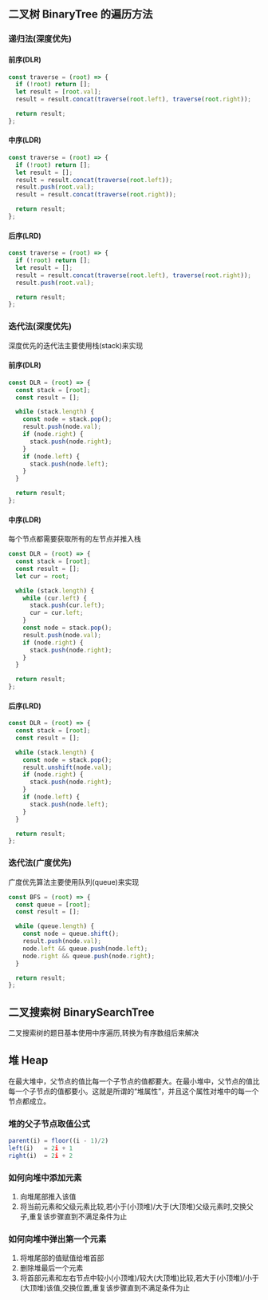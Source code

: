 ## 二叉树 BinaryTree 的遍历方法

### 递归法(深度优先)

#### 前序(DLR)

```js
const traverse = (root) => {
  if (!root) return [];
  let result = [root.val];
  result = result.concat(traverse(root.left), traverse(root.right));

  return result;
};
```

#### 中序(LDR)

```js
const traverse = (root) => {
  if (!root) return [];
  let result = [];
  result = result.concat(traverse(root.left));
  result.push(root.val);
  result = result.concat(traverse(root.right));

  return result;
};
```

#### 后序(LRD)

```js
const traverse = (root) => {
  if (!root) return [];
  let result = [];
  result = result.concat(traverse(root.left), traverse(root.right));
  result.push(root.val);

  return result;
};
```

### 迭代法(深度优先)

深度优先的迭代法主要使用栈(stack)来实现

#### 前序(DLR)

```js
const DLR = (root) => {
  const stack = [root];
  const result = [];

  while (stack.length) {
    const node = stack.pop();
    result.push(node.val);
    if (node.right) {
      stack.push(node.right);
    }
    if (node.left) {
      stack.push(node.left);
    }
  }

  return result;
};
```

#### 中序(LDR)

每个节点都需要获取所有的左节点并推入栈

```js
const DLR = (root) => {
  const stack = [root];
  const result = [];
  let cur = root;

  while (stack.length) {
    while (cur.left) {
      stack.push(cur.left);
      cur = cur.left;
    }
    const node = stack.pop();
    result.push(node.val);
    if (node.right) {
      stack.push(node.right);
    }
  }

  return result;
};
```

#### 后序(LRD)

```js
const DLR = (root) => {
  const stack = [root];
  const result = [];

  while (stack.length) {
    const node = stack.pop();
    result.unshift(node.val);
    if (node.right) {
      stack.push(node.right);
    }
    if (node.left) {
      stack.push(node.left);
    }
  }

  return result;
};
```

### 迭代法(广度优先)

广度优先算法主要使用队列(queue)来实现

```js
const BFS = (root) => {
  const queue = [root];
  const result = [];

  while (queue.length) {
    const node = queue.shift();
    result.push(node.val);
    node.left && queue.push(node.left);
    node.right && queue.push(node.right);
  }

  return result;
};
```

## 二叉搜索树 BinarySearchTree

二叉搜索树的题目基本使用中序遍历,转换为有序数组后来解决

## 堆 Heap

在最大堆中，父节点的值比每一个子节点的值都要大。在最小堆中，父节点的值比每一个子节点的值都要小。这就是所谓的“堆属性”，并且这个属性对堆中的每一个节点都成立。

### 堆的父子节点取值公式

```js
parent(i) = floor((i - 1)/2)
left(i)   = 2i + 1
right(i)  = 2i + 2
```

### 如何向堆中添加元素

1. 向堆尾部推入该值
2. 将当前元素和父级元素比较,若小于(小顶堆)/大于(大顶堆)父级元素时,交换父子,重复该步骤直到不满足条件为止

### 如何向堆中弹出第一个元素

1. 将堆尾部的值赋值给堆首部
2. 删除堆最后一个元素
3. 将首部元素和左右节点中较小(小顶堆)/较大(大顶堆)比较,若大于(小顶堆)/小于(大顶堆)该值,交换位置,重复该步骤直到不满足条件为止
